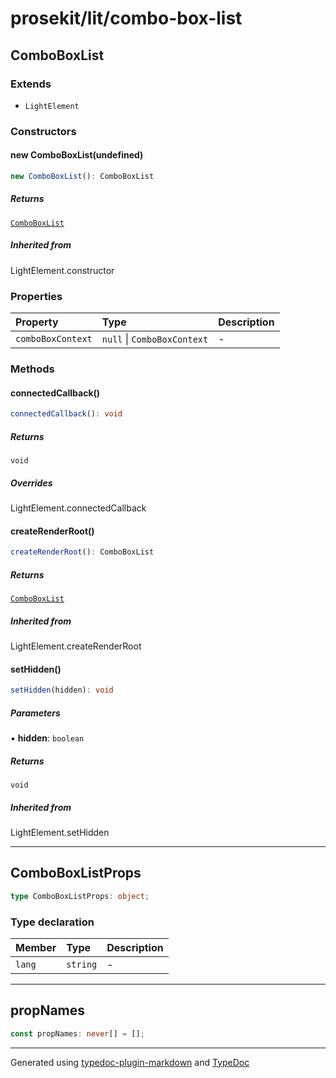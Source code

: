 # prosekit/lit/combo-box-list

## ComboBoxList

### Extends

- `LightElement`

### Constructors

#### new ComboBoxList(undefined)

```ts
new ComboBoxList(): ComboBoxList
```

##### Returns

[`ComboBoxList`](combo-box-list.md#comboboxlist)

##### Inherited from

LightElement.constructor

### Properties

| Property | Type | Description |
| :------ | :------ | :------ |
| `comboBoxContext` | `null` \| `ComboBoxContext` | - |

### Methods

#### connectedCallback()

```ts
connectedCallback(): void
```

##### Returns

`void`

##### Overrides

LightElement.connectedCallback

#### createRenderRoot()

```ts
createRenderRoot(): ComboBoxList
```

##### Returns

[`ComboBoxList`](combo-box-list.md#comboboxlist)

##### Inherited from

LightElement.createRenderRoot

#### setHidden()

```ts
setHidden(hidden): void
```

##### Parameters

▪ **hidden**: `boolean`

##### Returns

`void`

##### Inherited from

LightElement.setHidden

***

## ComboBoxListProps

```ts
type ComboBoxListProps: object;
```

### Type declaration

| Member | Type | Description |
| :------ | :------ | :------ |
| `lang` | `string` | - |

***

## propNames

```ts
const propNames: never[] = [];
```

***

Generated using [typedoc-plugin-markdown](https://www.npmjs.com/package/typedoc-plugin-markdown) and [TypeDoc](https://typedoc.org/)
